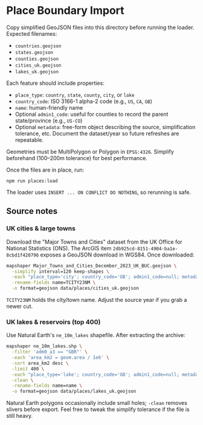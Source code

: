 # Place Boundary Import

Copy simplified GeoJSON files into this directory before running the loader. Expected filenames:

- `countries.geojson`
- `states.geojson`
- `counties.geojson`
- `cities_uk.geojson`
- `lakes_uk.geojson`

Each feature should include properties:

- `place_type`: `country`, `state`, `county`, `city`, or `lake`
- `country_code`: ISO 3166-1 alpha-2 code (e.g., `US`, `CA`, `GB`)
- `name`: human-friendly name
- Optional `admin1_code`: useful for counties to record the parent state/province (e.g., `US-CO`)
- Optional `metadata`: free-form object describing the source, simplification tolerance, etc. Document the dataset/year so future refreshes are repeatable.

Geometries must be MultiPolygon or Polygon in `EPSG:4326`. Simplify beforehand (100–200m tolerance) for best performance.

Once the files are in place, run:

```
npm run places:load
```

The loader uses `INSERT ... ON CONFLICT DO NOTHING`, so rerunning is safe.

## Source notes

### UK cities & large towns

Download the "Major Towns and Cities" dataset from the UK Office for National Statistics (ONS). The ArcGIS item `2db925cd-8151-4904-ba1e-8cbd1f420796` exposes a GeoJSON download in WGS84. Once downloaded:

```bash
mapshaper Major_Towns_and_Cities_December_2023_UK_BUC.geojson \
  -simplify interval=120 keep-shapes \
  -each "place_type='city'; country_code='GB'; admin1_code=null; metadata={source:'ONS', dataset:'Major Towns and Cities', year:2023}" \
  -rename-fields name=TCITY23NM \
  -o format=geojson data/places/cities_uk.geojson
```

`TCITY23NM` holds the city/town name. Adjust the source year if you grab a newer cut.

### UK lakes & reservoirs (top 400)

Use Natural Earth's `ne_10m_lakes` shapefile. After extracting the archive:

```bash
mapshaper ne_10m_lakes.shp \
  -filter 'adm0_a3 == "GBR"' \
  -each 'area_km2 = geom.area / 1e6' \
  -sort area_km2 desc \
  -limit 400 \
  -each "place_type='lake'; country_code='GB'; admin1_code=null; metadata={source:'Natural Earth', scale:'10m', note:'Top 400 by area'}" \
  -clean \
  -rename-fields name=name \
  -o format=geojson data/places/lakes_uk.geojson
```

Natural Earth polygons occasionally include small holes; `-clean` removes slivers before export. Feel free to tweak the simplify tolerance if the file is still heavy.
